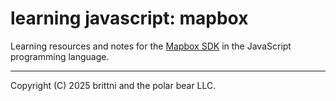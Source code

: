 # learning javascript: mapbox

Learning resources and notes for the [Mapbox SDK](https://github.com/mapbox/mapbox-sdk-js) in the JavaScript programming language.

----

Copyright (C) 2025 brittni and the polar bear LLC.
